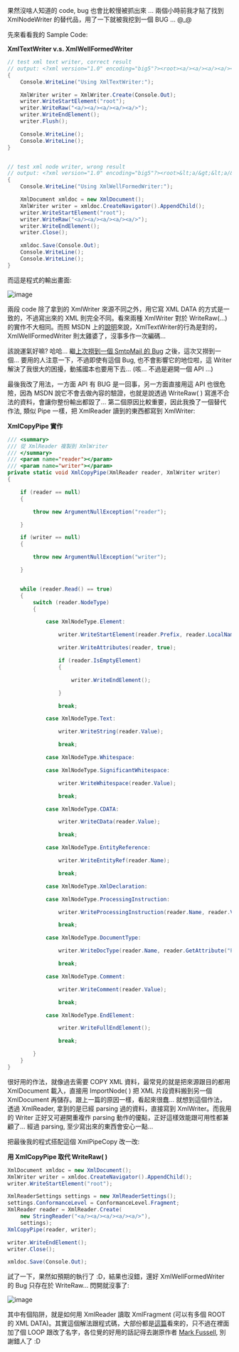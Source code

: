 果然沒啥人知道的 code, bug 也會比較慢被抓出來 ... 兩個小時前我才貼了找到 XmlNodeWriter 的替代品，用了一下就被我挖到一個 BUG ... @_@

先來看看我的 Sample Code:

**XmlTextWriter v.s. XmlWellFormedWriter**

```csharp
// test xml text writer, correct result
// output: <?xml version="1.0" encoding="big5"?><root><a/><a/><a/><a/><a/></root>
{
    Console.WriteLine("Using XmlTextWriter:");

    XmlWriter writer = XmlWriter.Create(Console.Out);
    writer.WriteStartElement("root");
    writer.WriteRaw("<a/><a/><a/><a/><a/>");
    writer.WriteEndElement();
    writer.Flush();

    Console.WriteLine();
    Console.WriteLine();
}


// test xml node writer, wrong result
// output: <?xml version="1.0" encoding="big5"?><root>&lt;a/&gt;&lt;a/&gt;&lt;a/&gt;&lt;a/&gt;&lt;a/&gt;</root>
{
    Console.WriteLine("Using XmlWellFormedWriter:");

    XmlDocument xmldoc = new XmlDocument();
    XmlWriter writer = xmldoc.CreateNavigator().AppendChild();
    writer.WriteStartElement("root");
    writer.WriteRaw("<a/><a/><a/><a/><a/>");
    writer.WriteEndElement();
    writer.Close();

    xmldoc.Save(Console.Out);
    Console.WriteLine();
    Console.WriteLine();
}
```

 

而這是程式的輸出畫面:

![image](/images/2008-12-08-system-xml-xmlwellformedwriter-bug/image_3.png)

 

兩段 code 除了拿到的 XmlWriter 來源不同之外，用它寫 XML DATA 的方式是一致的，不過寫出來的 XML 則完全不同。看來兩種 XmlWriter 對於 WriteRaw(...) 的實作不大相同。而照 MSDN 上的[說明](http://msdn.microsoft.com/zh-tw/library/0755ytay.aspx)來說，XmlTextWriter的行為是對的，XmlWellFormedWriter 則太雞婆了，沒事多作一次編碼...

 

該說運氣好嘛? 哈哈... 繼[上次撈到一個 SmtpMail 的 Bug](http://columns.chicken-house.net/post/e58e9fe4be86-SystemNetMail-e4b99fe69c83e69c89-Bug-.aspx) 之後，這次又撈到一個... 要用的人注意一下，不過即使有這個 Bug, 也不會影響它的地位啦，這 Writer 解決了我很大的困擾，動搖國本也要用下去... (咳... 不過是避開一個 API ...)

 

最後我改了用法，一方面 API 有 BUG 是一回事，另一方面直接用這 API 也很危險，因為 MSDN 說它不會去做內容的驗證，也就是說透過 WriteRaw( ) 寫進不合法的資料，會讓你整份輸出都毀了... 第二個原因比較重要，因此我換了一個替代作法, 類似 Pipe 一樣，把 XmlReader 讀到的東西都寫到 XmlWriter:

**XmlCopyPipe 實作**

```csharp
/// <summary>
/// 從 XmlReader 複製到 XmlWriter
/// </summary>
/// <param name="reader"></param>
/// <param name="writer"></param>
private static void XmlCopyPipe(XmlReader reader, XmlWriter writer)
{

    if (reader == null)
    {

        throw new ArgumentNullException("reader");

    }

    if (writer == null)
    {

        throw new ArgumentNullException("writer");

    }


    while (reader.Read() == true)
    {
        switch (reader.NodeType)
        {

            case XmlNodeType.Element:

                writer.WriteStartElement(reader.Prefix, reader.LocalName, reader.NamespaceURI);

                writer.WriteAttributes(reader, true);

                if (reader.IsEmptyElement)
                {

                    writer.WriteEndElement();

                }

                break;

            case XmlNodeType.Text:

                writer.WriteString(reader.Value);

                break;

            case XmlNodeType.Whitespace:

            case XmlNodeType.SignificantWhitespace:

                writer.WriteWhitespace(reader.Value);

                break;

            case XmlNodeType.CDATA:

                writer.WriteCData(reader.Value);

                break;

            case XmlNodeType.EntityReference:

                writer.WriteEntityRef(reader.Name);

                break;

            case XmlNodeType.XmlDeclaration:

            case XmlNodeType.ProcessingInstruction:

                writer.WriteProcessingInstruction(reader.Name, reader.Value);

                break;

            case XmlNodeType.DocumentType:

                writer.WriteDocType(reader.Name, reader.GetAttribute("PUBLIC"), reader.GetAttribute("SYSTEM"), reader.Value);

                break;

            case XmlNodeType.Comment:

                writer.WriteComment(reader.Value);

                break;

            case XmlNodeType.EndElement:

                writer.WriteFullEndElement();

                break;

        }
    }
}
```

 

很好用的作法，就像過去需要 COPY XML 資料，最常見的就是把來源跟目的都用 XmlDocument 載入，直接用 ImportNode( ) 把 XML 片段資料搬到另一個 XmlDocument 再儲存。跟上一篇的原因一樣，看起來很蠢... 就想到這個作法，透過 XmlReader, 拿到的是已經 parsing 過的資料，直接寫到 XmlWriter。而我用的 Writer 正好又可避開重複作 parsing 動作的優點，正好這樣效能跟可用性都兼顧了... 經過 parsing, 至少寫出來的東西會安心一點...

 

把最後我的程式搭配這個 XmlPipeCopy 改一改:

**用 XmlCopyPipe 取代 WriteRaw( )**

```csharp
XmlDocument xmldoc = new XmlDocument();
XmlWriter writer = xmldoc.CreateNavigator().AppendChild();
writer.WriteStartElement("root");

XmlReaderSettings settings = new XmlReaderSettings();
settings.ConformanceLevel = ConformanceLevel.Fragment;
XmlReader reader = XmlReader.Create(
    new StringReader("<a/><a/><a/><a/><a/>"),
    settings);
XmlCopyPipe(reader, writer);

writer.WriteEndElement();
writer.Close();

xmldoc.Save(Console.Out);
```

 

試了一下，果然如預期的執行了 :D，結果也沒錯，還好 XmlWellFormedWriter 的 Bug 只存在於 WriteRaw... 閃開就沒事了:

![image](/images/2008-12-08-system-xml-xmlwellformedwriter-bug/image_6.png)

 

 

其中有個陷阱，就是如何用 XmlReader 讀取 XmlFragment (可以有多個 ROOT 的 XML DATA)。其實這個解法跟程式碼，大部份都是[這篇](http://blogs.msdn.com/mfussell/archive/2005/02/12/371546.aspx)看來的，只不過在裡面加了個 LOOP 跟改了名字，各位覺的好用的話記得去謝原作者 [Mark Fussell](http://blogs.msdn.com/mfussell/), 別謝錯人了 :D